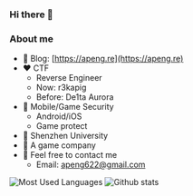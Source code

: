 ### Hi there 👋

### About me

- 🔗 Blog: [https://apeng.re](https://apeng.re)
- ❤️ CTF
  - Reverse Engineer
  - Now: r3kapig 
  - Before: De1ta Aurora
- 🔬 Mobile/Game Security
  - Android/iOS
  - Game protect
- 🏫 Shenzhen University
- 💼 A game company
- 💬 Feel free to contact me
  - Email: [apeng622@gmail.com](mailto:apeng622@gmail.com)

![Most Used Languages](https://github-readme-stats.vercel.app/api/top-langs/?username=Apeng7364&count_private=true&layout=compact&theme=dark&hide=html,css)
![Github stats](https://github-readme-stats.vercel.app/api?username=Apeng7364&show_icons=true&theme=dark)

<!--
**Apeng7364/Apeng7364** is a ✨ _special_ ✨ repository because its `README.md` (this file) appears on your GitHub profile.

Here are some ideas to get you started:

- 🔭 I’m currently working on ...
- 🌱 I’m currently learning ...
- 👯 I’m looking to collaborate on ...
- 🤔 I’m looking for help with ...
- 💬 Ask me about ...
- 📫 How to reach me: ...
- 😄 Pronouns: ...
- ⚡ Fun fact: ...
-->
